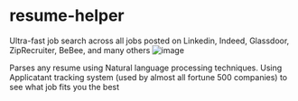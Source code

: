 # resume-helper
Ultra-fast job search across all jobs posted on Linkedin, Indeed, Glassdoor, ZipRecruiter, BeBee, and many others
![image](https://user-images.githubusercontent.com/121909443/225839666-bdbccf4a-8be9-4d4e-b447-d08d7b3e3b32.png)

Parses any resume using Natural language processing techniques. Using Applicatant tracking system (used by almost all fortune 500 companies) to see what job fits you the best
